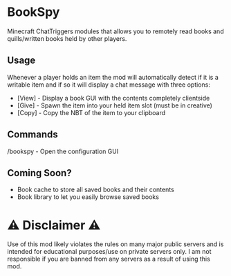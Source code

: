 # BookSpy
Minecraft ChatTriggers modules that allows you to remotely read books and quills/written books held by other players.

## Usage
Whenever a player holds an item the mod will automatically detect if it is a writable item and if so it will display a chat message with three options:
- [View] - Display a book GUI with the contents completely clientside
- [Give] - Spawn the item into your held item slot (must be in creative)
- [Copy] - Copy the NBT of the item to your clipboard

## Commands
/bookspy - Open the configuration GUI

## Coming Soon?
- Book cache to store all saved books and their contents
- Book library to let you easily browse saved books

# ⚠️ Disclaimer ⚠️
Use of this mod likely violates the rules on many major public servers and is intended for educational purposes/use on private servers only. I am not responsible if you are banned from any servers as a result of using this mod. 
